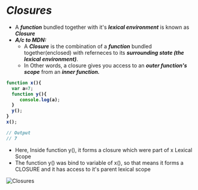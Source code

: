 # _Closures_
- A _**function**_ bundled together with it's _**lexical environment**_ is known as _**Closure**_
- _**A/c to MDN:**_ 
  - A <b><i>Closure</i></b> is the combination of a _**function**_ bundled together(enclosed) with referneces to its _**surrounding state (the lexical environment)**_. 
  - In Other words, a closure gives you access to an _**outer function's scope**_ from an _**inner function.**_
<b>

```js
function x(){
  var a=7;
  function y(){
     console.log(a);
  }
  y();
}
x();

// Output
// 7
```
</b>

- Here, Inside function y(), it forms a closure which were part of x Lexical Scope 
- The function y() was bind to variable of x(), so that means it forms a CLOSURE and it has access to it's parent lexical scope

![Closures](https://github.com/anupam-kumar-krishnan/Namaste-JavaScript/assets/69143883/b9e7ea4d-247a-4499-af6b-90923d19f92b)

